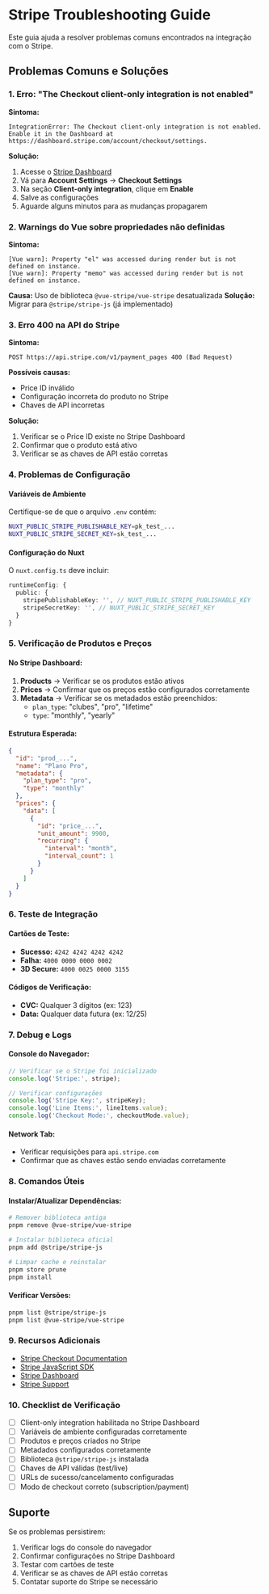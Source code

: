 # Stripe Troubleshooting Guide

Este guia ajuda a resolver problemas comuns encontrados na integração com o Stripe.

## Problemas Comuns e Soluções

### 1. Erro: "The Checkout client-only integration is not enabled"

**Sintoma:**
```
IntegrationError: The Checkout client-only integration is not enabled. 
Enable it in the Dashboard at https://dashboard.stripe.com/account/checkout/settings.
```

**Solução:**
1. Acesse o [Stripe Dashboard](https://dashboard.stripe.com/account/checkout/settings)
2. Vá para **Account Settings** → **Checkout Settings**
3. Na seção **Client-only integration**, clique em **Enable**
4. Salve as configurações
5. Aguarde alguns minutos para as mudanças propagarem

### 2. Warnings do Vue sobre propriedades não definidas

**Sintoma:**
```
[Vue warn]: Property "el" was accessed during render but is not defined on instance.
[Vue warn]: Property "memo" was accessed during render but is not defined on instance.
```

**Causa:** Uso de biblioteca `@vue-stripe/vue-stripe` desatualizada
**Solução:** Migrar para `@stripe/stripe-js` (já implementado)

### 3. Erro 400 na API do Stripe

**Sintoma:**
```
POST https://api.stripe.com/v1/payment_pages 400 (Bad Request)
```

**Possíveis causas:**
- Price ID inválido
- Configuração incorreta do produto no Stripe
- Chaves de API incorretas

**Solução:**
1. Verificar se o Price ID existe no Stripe Dashboard
2. Confirmar que o produto está ativo
3. Verificar se as chaves de API estão corretas

### 4. Problemas de Configuração

#### Variáveis de Ambiente
Certifique-se de que o arquivo `.env` contém:

```bash
NUXT_PUBLIC_STRIPE_PUBLISHABLE_KEY=pk_test_...
NUXT_PUBLIC_STRIPE_SECRET_KEY=sk_test_...
```

#### Configuração do Nuxt
O `nuxt.config.ts` deve incluir:

```typescript
runtimeConfig: {
  public: {
    stripePublishableKey: '', // NUXT_PUBLIC_STRIPE_PUBLISHABLE_KEY
    stripeSecretKey: '', // NUXT_PUBLIC_STRIPE_SECRET_KEY
  }
}
```

### 5. Verificação de Produtos e Preços

#### No Stripe Dashboard:
1. **Products** → Verificar se os produtos estão ativos
2. **Prices** → Confirmar que os preços estão configurados corretamente
3. **Metadata** → Verificar se os metadados estão preenchidos:
   - `plan_type`: "clubes", "pro", "lifetime"
   - `type`: "monthly", "yearly"

#### Estrutura Esperada:
```json
{
  "id": "prod_...",
  "name": "Plano Pro",
  "metadata": {
    "plan_type": "pro",
    "type": "monthly"
  },
  "prices": {
    "data": [
      {
        "id": "price_...",
        "unit_amount": 9900,
        "recurring": {
          "interval": "month",
          "interval_count": 1
        }
      }
    ]
  }
}
```

### 6. Teste de Integração

#### Cartões de Teste:
- **Sucesso:** `4242 4242 4242 4242`
- **Falha:** `4000 0000 0000 0002`
- **3D Secure:** `4000 0025 0000 3155`

#### Códigos de Verificação:
- **CVC:** Qualquer 3 dígitos (ex: 123)
- **Data:** Qualquer data futura (ex: 12/25)

### 7. Debug e Logs

#### Console do Navegador:
```javascript
// Verificar se o Stripe foi inicializado
console.log('Stripe:', stripe);

// Verificar configurações
console.log('Stripe Key:', stripeKey);
console.log('Line Items:', lineItems.value);
console.log('Checkout Mode:', checkoutMode.value);
```

#### Network Tab:
- Verificar requisições para `api.stripe.com`
- Confirmar que as chaves estão sendo enviadas corretamente

### 8. Comandos Úteis

#### Instalar/Atualizar Dependências:
```bash
# Remover biblioteca antiga
pnpm remove @vue-stripe/vue-stripe

# Instalar biblioteca oficial
pnpm add @stripe/stripe-js

# Limpar cache e reinstalar
pnpm store prune
pnpm install
```

#### Verificar Versões:
```bash
pnpm list @stripe/stripe-js
pnpm list @vue-stripe/vue-stripe
```

### 9. Recursos Adicionais

- [Stripe Checkout Documentation](https://stripe.com/docs/checkout)
- [Stripe JavaScript SDK](https://stripe.com/docs/js)
- [Stripe Dashboard](https://dashboard.stripe.com)
- [Stripe Support](https://support.stripe.com)

### 10. Checklist de Verificação

- [ ] Client-only integration habilitada no Stripe Dashboard
- [ ] Variáveis de ambiente configuradas corretamente
- [ ] Produtos e preços criados no Stripe
- [ ] Metadados configurados corretamente
- [ ] Biblioteca `@stripe/stripe-js` instalada
- [ ] Chaves de API válidas (test/live)
- [ ] URLs de sucesso/cancelamento configuradas
- [ ] Modo de checkout correto (subscription/payment)

## Suporte

Se os problemas persistirem:
1. Verificar logs do console do navegador
2. Confirmar configurações no Stripe Dashboard
3. Testar com cartões de teste
4. Verificar se as chaves de API estão corretas
5. Contatar suporte do Stripe se necessário
